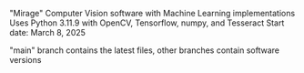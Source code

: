 "Mirage"
Computer Vision software with Machine Learning implementations
Uses Python 3.11.9 with OpenCV, Tensorflow, numpy, and Tesseract
Start date: March 8, 2025

"main" branch contains the latest files, other branches contain software versions
